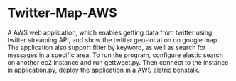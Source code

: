 # Twitter-Map-AWS
A AWS web application, which enables getting data from twitter using twitter streaming API, and show the twitter geo-location on google map.
The application also support filter by keyword, as well as search for messages in a specific area. To run the program, configure elastic search on another ec2 instance and run gettweet.py.
Then connect to the instance in application.py, deploy the application in a AWS elstric benstalk. 
